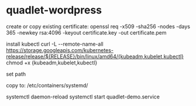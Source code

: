 # quadlet-wordpress

create or copy existing certificate:
openssl req -x509 -sha256 -nodes -days 365     -newkey rsa:4096 -keyout certificate.key -out certificate.pem

install kubectl
curl -L --remote-name-all https://storage.googleapis.com/kubernetes-release/release/${RELEASE}/bin/linux/amd64/{kubeadm,kubelet,kubectl}
chmod +x {kubeadm,kubelet,kubectl}

set path

copy to: /etc/containers/systemd/

systemctl daemon-reload
systemctl start quadlet-demo.service


